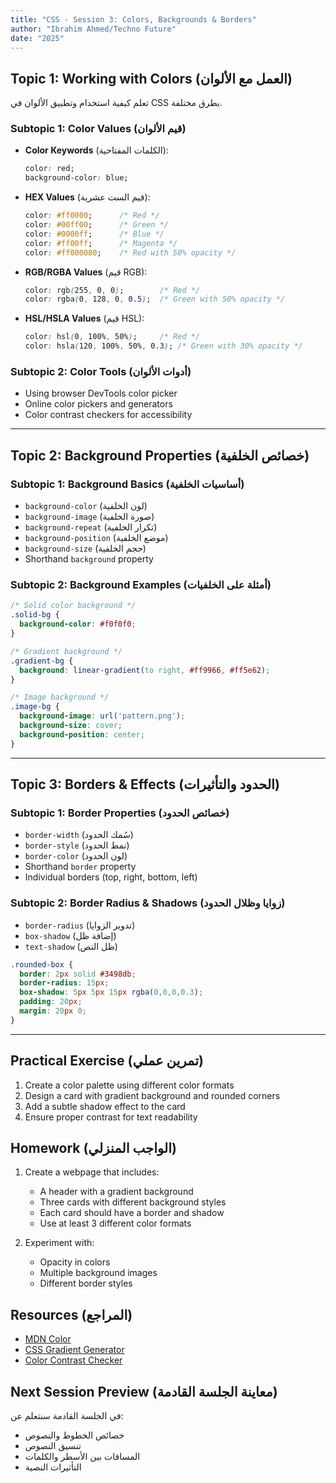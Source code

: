 ```yaml
---
title: "CSS - Session 3: Colors, Backgrounds & Borders"
author: "Ibrahim Ahmed/Techno Future"
date: "2025"
---
```

## Topic 1: Working with Colors (العمل مع الألوان)

<div class="arabic">
تعلم كيفية استخدام وتطبيق الألوان في CSS بطرق مختلفة.
</div>

### Subtopic 1: Color Values (قيم الألوان)

- **Color Keywords** (الكلمات المفتاحية):
  ```css
  color: red;
  background-color: blue;
  ```

- **HEX Values** (قيم الست عشرية):
  ```css
  color: #ff0000;      /* Red */
  color: #00ff00;      /* Green */
  color: #0000ff;      /* Blue */
  color: #ff00ff;      /* Magenta */
  color: #ff000080;    /* Red with 50% opacity */
  ```

- **RGB/RGBA Values** (قيم RGB):
  ```css
  color: rgb(255, 0, 0);        /* Red */
  color: rgba(0, 128, 0, 0.5);  /* Green with 50% opacity */
  ```

- **HSL/HSLA Values** (قيم HSL):
  ```css
  color: hsl(0, 100%, 50%);     /* Red */
  color: hsla(120, 100%, 50%, 0.3); /* Green with 30% opacity */
  ```

### Subtopic 2: Color Tools (أدوات الألوان)

- Using browser DevTools color picker
- Online color pickers and generators
- Color contrast checkers for accessibility

---

## Topic 2: Background Properties (خصائص الخلفية)

### Subtopic 1: Background Basics (أساسيات الخلفية)

- `background-color` (لون الخلفية)
- `background-image` (صورة الخلفية)
- `background-repeat` (تكرار الخلفية)
- `background-position` (موضع الخلفية)
- `background-size` (حجم الخلفية)
- Shorthand `background` property

### Subtopic 2: Background Examples (أمثلة على الخلفيات)

```css
/* Solid color background */
.solid-bg {
  background-color: #f0f0f0;
}

/* Gradient background */
.gradient-bg {
  background: linear-gradient(to right, #ff9966, #ff5e62);
}

/* Image background */
.image-bg {
  background-image: url('pattern.png');
  background-size: cover;
  background-position: center;
}
```

---

## Topic 3: Borders & Effects (الحدود والتأثيرات)

### Subtopic 1: Border Properties (خصائص الحدود)

- `border-width` (سُمك الحدود)
- `border-style` (نمط الحدود)
- `border-color` (لون الحدود)
- Shorthand `border` property
- Individual borders (top, right, bottom, left)

### Subtopic 2: Border Radius & Shadows (زوايا وظلال الحدود)

- `border-radius` (تدوير الزوايا)
- `box-shadow` (إضافة ظل)
- `text-shadow` (ظل النص)

```css
.rounded-box {
  border: 2px solid #3498db;
  border-radius: 15px;
  box-shadow: 5px 5px 15px rgba(0,0,0,0.3);
  padding: 20px;
  margin: 20px 0;
}
```

---

## Practical Exercise (تمرين عملي)

1. Create a color palette using different color formats
2. Design a card with gradient background and rounded corners
3. Add a subtle shadow effect to the card
4. Ensure proper contrast for text readability

## Homework (الواجب المنزلي)

1. Create a webpage that includes:
   - A header with a gradient background
   - Three cards with different background styles
   - Each card should have a border and shadow
   - Use at least 3 different color formats

2. Experiment with:
   - Opacity in colors
   - Multiple background images
   - Different border styles

## Resources (المراجع)
- [MDN Color](https://developer.mozilla.org/en-US/docs/Web/CSS/color_value)
- [CSS Gradient Generator](https://cssgradient.io/)
- [Color Contrast Checker](https://webaim.org/resources/contrastchecker/)

## Next Session Preview (معاينة الجلسة القادمة)

في الجلسة القادمة سنتعلم عن:
- خصائص الخطوط والنصوص
- تنسيق النصوص
- المسافات بين الأسطر والكلمات
- التأثيرات النصية

